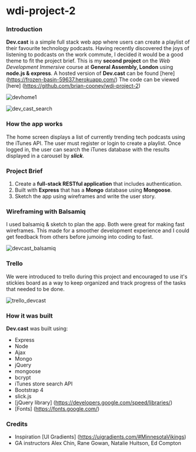 # wdi-project-2

### Introduction
**Dev.cast** is a simple full stack web app where users can create a playlist of their favourite technology podcasts. Having recently discovered the joys of listening to podcasts on the work commute, I decided it would be a good theme to fit the project brief. This is my **second project** on the *Web Development Immersive* course at **General Assembly, London** using **node.js & express**. A hosted version of **Dev.cast** can be found [here] (https://frozen-basin-59637.herokuapp.com/)
The code can be viewed [here] (https://github.com/brian-cooney/wdi-project-2)


![devhome1](https://cloud.githubusercontent.com/assets/25333173/25516266/6f26b9ec-2be1-11e7-863e-567ca2bedf68.jpeg)

![dev_cast_search](https://cloud.githubusercontent.com/assets/25333173/25516264/6f1fa062-2be1-11e7-9e92-8aa7809df186.jpeg)

### How the app works
The home screen displays a list of currently trending tech podcasts using the iTunes API. The user must register or login to create a playlist. Once logged in, the user can search the iTunes database with the results displayed in a carousel by ***slick***.    

### Project Brief
1. Create a **full-stack RESTful application** that includes authentication.
2. Built with **Express** that has a **Mongo** database using **Mongoose**.
3. Sketch the app using wireframes and write the user story.  


### Wireframing with Balsamiq

I used balsamiq & sketch to plan the app. Both were great for making fast wireframes. This made for a smoother development experience and I could get feedback from others before jumoing into coding to fast.   

![devcast_balsamiq](https://cloud.githubusercontent.com/assets/25333173/25516265/6f21cdf6-2be1-11e7-90cb-bb02b4fd8e0b.jpeg)

### Trello
We were introduced to trello during this project and encouraged to use it's stickies board as a way to keep organized and track progress of the tasks that needed to be done. 

![trello_devcast](https://cloud.githubusercontent.com/assets/25333173/25516268/6f292e34-2be1-11e7-96cf-d04773accf75.jpeg)



### How it was built
**Dev.cast** was built using:

- Express
- Node
- Ajax
- Mongo
- jQuery
- mongoose
- bcrypt
- iTunes store search API
- Bootstrap 4
- slick.js
- [jQuery library] (https://developers.google.com/speed/libraries/)
- [Fonts] (https://fonts.google.com/)

### Credits
- Inspiration [UI Gradients] (https://uigradients.com/#MinnesotaVikings)
- GA instructors Alex Chin, Rane Gowan, Natalie Huitson, Ed Compton
